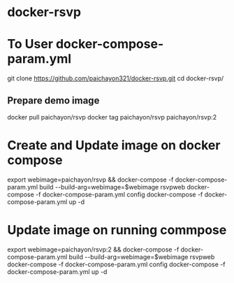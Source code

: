 # docker-rsvp

# To User docker-compose-param.yml
git clone https://github.com/paichayon321/docker-rsvp.git
cd docker-rsvp/

## Prepare demo image
docker pull paichayon/rsvp
docker tag paichayon/rsvp paichayon/rsvp:2

# Create and Update image on docker compose

export webimage=paichayon/rsvp && docker-compose -f docker-compose-param.yml build --build-arg=webimage=$webimage rsvpweb
docker-compose -f docker-compose-param.yml config
docker-compose -f docker-compose-param.yml up -d

# Update image on running commpose

export webimage=paichayon/rsvp:2 && docker-compose -f docker-compose-param.yml build --build-arg=webimage=$webimage rsvpweb
docker-compose -f docker-compose-param.yml config
docker-compose -f docker-compose-param.yml up -d

